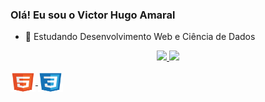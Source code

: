 ### Olá! Eu sou o Victor Hugo Amaral

- 🌱 Estudando Desenvolvimento Web e Ciência de Dados

<div align="center">
  <a href="https://github.com/AmaralVh">
  <img height="180em" src="https://github-readme-stats.vercel.app/api?username=AmaralVh&show_icons=true&theme=dark&include_all_commits=true&count_private=true"/>
  <img height="180em" src="https://github-readme-stats.vercel.app/api/top-langs/?username=AmaralVh&layout=compact&langs_count=7&theme=dark"/>
</div>

<div style="display: inline_block"><br>
  <img align="center" alt="Rafa-HTML" height="30" width="40" src="https://raw.githubusercontent.com/devicons/devicon/master/icons/html5/html5-original.svg">
  <img align="center" alt="Rafa-CSS" height="30" width="40" src="https://raw.githubusercontent.com/devicons/devicon/master/icons/css3/css3-original.svg">
</div>
